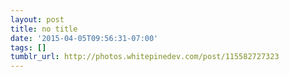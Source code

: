 ```yaml
---
layout: post
title: no title
date: '2015-04-05T09:56:31-07:00'
tags: []
tumblr_url: http://photos.whitepinedev.com/post/115582727323
---
```

